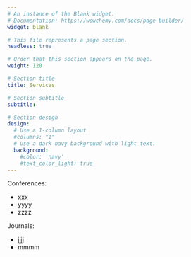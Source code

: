 ```yaml
---
# An instance of the Blank widget.
# Documentation: https://wowchemy.com/docs/page-builder/
widget: blank

# This file represents a page section.
headless: true

# Order that this section appears on the page.
weight: 120

# Section title
title: Services

# Section subtitle
subtitle:

# Section design
design:
  # Use a 1-column layout
  #columns: "1"
  # Use a dark navy background with light text.
  background:
    #color: 'navy'
    #text_color_light: true
---
```


Conferences:
* xxx
* yyyy
* zzzz

Journals:
* jjjj
* mmmm
